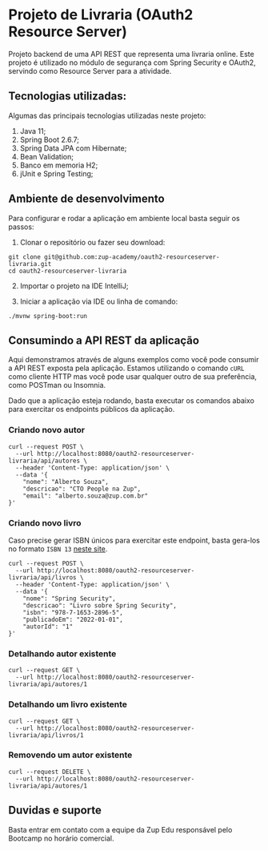 # Projeto de Livraria (OAuth2 Resource Server)

Projeto backend de uma API REST que representa uma livraria online. Este projeto é utilizado no módulo de segurança com Spring Security e OAuth2, servindo como Resource Server para a atividade.

## Tecnologias utilizadas:

Algumas das principais tecnologias utilizadas neste projeto:

1. Java 11;
2. Spring Boot 2.6.7;
3. Spring Data JPA com Hibernate;
4. Bean Validation;
5. Banco em memoria H2;
6. jUnit e Spring Testing;

## Ambiente de desenvolvimento

Para configurar e rodar a aplicação em ambiente local basta seguir os passos:

1. Clonar o repositório ou fazer seu download:

```shell
git clone git@github.com:zup-academy/oauth2-resourceserver-livraria.git
cd oauth2-resourceserver-livraria
```

2. Importar o projeto na IDE IntelliJ;

3. Iniciar a aplicação via IDE ou linha de comando:

```shell
./mvnw spring-boot:run
``` 

## Consumindo a API REST da aplicação

Aqui demonstramos através de alguns exemplos como você pode consumir a API REST exposta pela aplicação. Estamos utilizando o comando `cURL` como cliente HTTP mas você pode usar qualquer outro de sua preferência, como POSTman ou Insomnia. 

Dado que a aplicação esteja rodando, basta executar os comandos abaixo para exercitar os endpoints públicos da aplicação.

### Criando novo autor

```shell
curl --request POST \
  --url http://localhost:8080/oauth2-resourceserver-livraria/api/autores \
  --header 'Content-Type: application/json' \
  --data '{
	"nome": "Alberto Souza",
	"descricao": "CTO People na Zup",
	"email": "alberto.souza@zup.com.br"
}'
```

### Criando novo livro

Caso precise gerar ISBN únicos para exercitar este endpoint, basta gera-los no formato `ISBN 13` [neste site](https://generate.plus/en/number/isbn).

```shell
curl --request POST \
  --url http://localhost:8080/oauth2-resourceserver-livraria/api/livros \
  --header 'Content-Type: application/json' \
  --data '{
	"nome": "Spring Security",
	"descricao": "Livro sobre Spring Security",
	"isbn": "978-7-1653-2896-5",
	"publicadoEm": "2022-01-01",
	"autorId": "1"
}'
```

### Detalhando autor existente
```shell
curl --request GET \
  --url http://localhost:8080/oauth2-resourceserver-livraria/api/autores/1
```

### Detalhando um livro existente
```shell
curl --request GET \
  --url http://localhost:8080/oauth2-resourceserver-livraria/api/livros/1
```

### Removendo um autor existente
```shell
curl --request DELETE \
  --url http://localhost:8080/oauth2-resourceserver-livraria/api/autores/1
```

## Duvidas e suporte

Basta entrar em contato com a equipe da Zup Edu responsável pelo Bootcamp no horário comercial.
